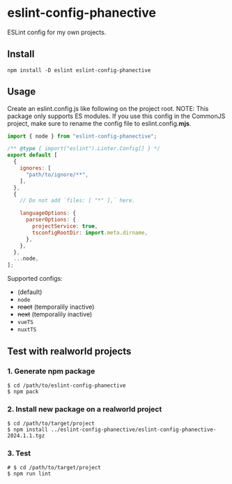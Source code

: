 # eslint-config-phanective

ESLint config for my own projects.

## Install

```shell
npm install -D eslint eslint-config-phanective
```

## Usage

Create an eslint.config.js like following on the project root.
NOTE: This package only supports ES modules. If you use this config in the CommonJS project, make sure to rename the config file to eslint.config.**mjs**.

```javascript
import { node } from "eslint-config-phanective";

/** @type { import("eslint").Linter.Config[] } */
export default [
  {
    ignores: [
      "path/to/ignore/**",
    ],
  },
  {
    // Do not add `files: [ "*" ],` here.

    languageOptions: {
      parserOptions: {
        projectService: true,
        tsconfigRootDir: import.meta.dirname,
      },
    },
  },
  ...node,
];
```

Supported configs:

- (default)
- `node`
- ~~react~~ (temporalily inactive)
- ~~next~~ (temporalily inactive)
- `vueTS`
- `nuxtTS`

## Test with realworld projects

### 1. Generate npm package

```shell
$ cd /path/to/eslint-config-phanective
$ npm pack
```

### 2. Install new package on a realworld project

```shell
$ cd /path/to/target/project
$ npm install ../eslint-config-phanective/eslint-config-phanective-2024.1.1.tgz
```

### 3. Test

```shell
# $ cd /path/to/target/project
$ npm run lint
```
